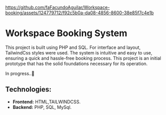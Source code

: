 https://github.com/faFacundoAguilar/Workspace-booking/assets/124779712/f92c5b0a-da08-4856-8600-38e85f7c4e1b
# Workspace Booking System
This project is built using PHP and SQL. For interface and layout, TailwindCss styles were used. The system is intuitive and easy to use, 
ensuring a quick and hassle-free booking process. This project is an initial prototype that has the solid foundations necessary for its operation.

In progress..🔧
## Technologies:
- **Frontend:** HTML,TAILWINDCSS.
- **Backend:** PHP, SQL, MySql.



